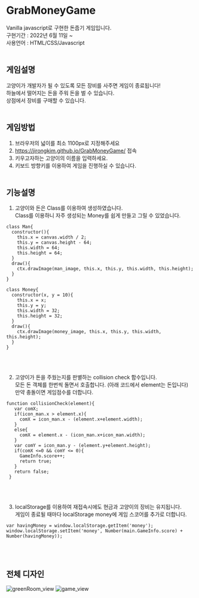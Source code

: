 # GrabMoneyGame
Vanilla javascript로 구현한 돈줍기 게임입니다.<br>
구현기간 : 2022년 6월 11일 ~ <br>
사용언어 : HTML/CSS/Javascript <br><br>

## 게임설명
고양이가 개발자가 될 수 있도록 모든 장비를 사주면 게임이 종료됩니다! <br>
하늘에서 떨어지는 돈을 주워 돈을 벌 수 있습니다. <br>
상점에서 장비를 구매할 수 있습니다. <br><br>

## 게임방법
1. 브라우저의 넓이를 최소 1100px로 지정해주세요 <br>
2. https://jirongkim.github.io/GrabMoneyGame/ 접속 <br>
3. 키우고자하는 고양이의 이름을 입력하세요. <br>
4. 키보드 방향키를 이용하여 게임을 진행하실 수 있습니다. <br><br>

## 기능설명
1. 고양이와 돈은 Class를 이용하여 생성하였습니다.<br>
Class를 이용하니 자주 생성되는 Money를 쉽게 만들고 그릴 수 있었습니다.
```
class Man{
  constructor(){
    this.x = canvas.width / 2;
    this.y = canvas.height - 64;
    this.width = 64;
    this.height = 64;
  }
  draw(){
    ctx.drawImage(man_image, this.x, this.y, this.width, this.height);
  }
}

class Money{
  constructor(x, y = 10){
    this.x = x;
    this.y = y;
    this.width = 32;
    this.height = 32;
  }
  draw(){
    ctx.drawImage(money_image, this.x, this.y, this.width, this.height);
  }
}
```

<br><br>


2. 고양이가 돈을 주웠는지를 판별하는 collision check 함수입니다.<br>
모든 돈 객체를 한번씩 돌면서 호출합니다. (아래 코드에서 element는 돈입니다)<br>
만약 충돌이면 게임점수를 더합니다.<br>
```
function collisionCheck(element){
   var comX;
   if(icon_man.x > element.x){
     comX = icon_man.x - (element.x+element.width);
   }
   else{
     comX = element.x - (icon_man.x+icon_man.width);
   }
   var comY = icon_man.y - (element.y+element.height);
   if(comX <=0 && comY <= 0){
     GameInfo.score++;
     return true;
   }
   return false;
 }
```

<br><br>

3. localStorage를 이용하여 재접속시에도 현금과 고양이의 장비는 유지됩니다.<br>
게임이 종료될 때마다 localStorage money에 게임 스코어를 추가로 더합니다.<br>
```
var havingMoney = window.localStorage.getItem('money');
window.localStorage.setItem('money', Number(main.GameInfo.score) + Number(havingMoney));
```
<br><br>

## 전체 디자인
![greenRoom_view](./assets/img/greenRoom_view.png)
![game_view](./assets/img/game_view.png)
